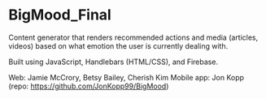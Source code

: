 # BigMood_Final
Content generator that renders recommended actions and media (articles, videos) based on what emotion the user is currently dealing with.

Built using JavaScript, Handlebars (HTML/CSS), and Firebase.

Web: Jamie McCrory, Betsy Bailey, Cherish Kim
Mobile app: Jon Kopp (repo: https://github.com/JonKopp99/BigMood)
